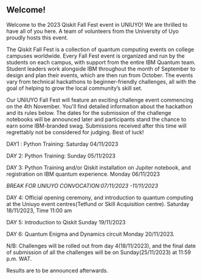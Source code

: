 ## Welcome!

Welcome to the 2023 Qiskit Fall Fest event in UNIUYO! We are thrilled to have all of you here. A team of volunteers from the University of Uyo proudly hosts this event.

The Qiskit Fall Fest is a collection of quantum computing events on college campuses worldwide. Every Fall Fest event is organized and run by the students on each campus, with support from the entire IBM Quantum team. Student leaders work alongside IBM throughout the month of September to design and plan their events, which are then run from October. The events vary from technical hackathons to beginner-friendly challenges, all with the goal of helping to grow the local community’s skill set.

Our UNIUYO Fall Fest will feature an exciting challenge event commencing on the 4th November. You'll find detailed information about the hackathon and its rules below. The dates for the submission of the challenge notebooks will be announced later and participants stand the chance to earn some IBM-branded swag. Submissions received after this time will regrettably not be considered for judging. Best of luck!

DAY1 : Python Training:  Saturday 04/11/2023 

DAY 2: Python Training: Sunday 05/11/2023 

DAY 3: Python Training and/or Qiskit installation on Jupiter notebook, and registration on IBM quantum experience. Monday 06/11/2023

_BREAK FOR UNIUYO CONVOCATION:07/11/2023 -11/11/2023_

DAY 4: Official opening ceremony, and introduction to quantum computing at the Uniuyo event centres(Tetfund or Skill Acquisition centre). Saturday 18/11/2023, Time 11:00 am

DAY 5: Introduction to Qiskit Sunday 19/11/2023 

DAY 6: Quantum Enigma and Dynamics circuit  Monday 20/11/2023. 

N/B: Challenges will be rolled out from day 4(18/11/2023), and the final date of submission of all the challenges will be on Sunday(25/11/2023) at 11:59  p.m. WAT.

Results are to be announced afterwards.
